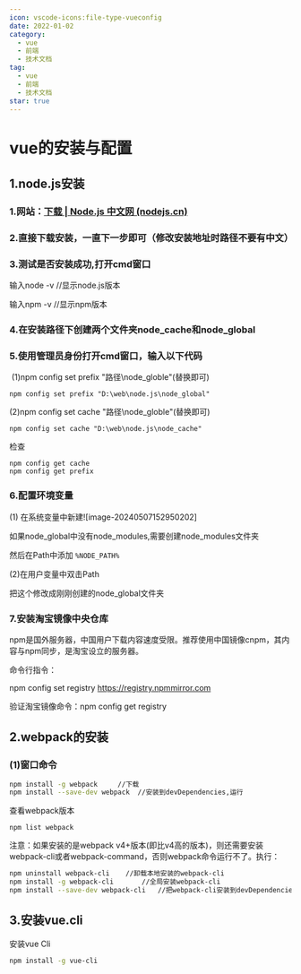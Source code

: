 ```yaml
---
icon: vscode-icons:file-type-vueconfig
date: 2022-01-02
category:
  - vue
  - 前端
  - 技术文档
tag:
  - vue
  - 前端
  - 技术文档
star: true
---
```

# vue的安装与配置

## 1.node.js安装
<!-- more -->
### 1.网站：[下载 | Node.js 中文网 (nodejs.cn)](https://nodejs.cn/download/)

### 2.直接下载安装，一直下一步即可（修改安装地址时路径不要有中文）

### 3.测试是否安装成功,打开cmd窗口

输入node -v  //显示node.js版本

输入npm -v  //显示npm版本

### 4.在安装路径下创建两个文件夹node_cache和node_global

### 5.使用管理员身份打开cmd窗口，输入以下代码

​ (1)npm config set prefix "路径\node_globle"(替换即可)

``` nmp
npm config set prefix "D:\web\node.js\node_global"
```

(2)npm config set cache "路径\node_globle"(替换即可)

```npm
npm config set cache "D:\web\node.js\node_cache"
```

检查

```npm
npm config get cache
npm config get prefix
```

### 6.配置环境变量

(1) 在系统变量中新建![image-20240507152950202]

如果node_global中没有node_modules,需要创建node_modules文件夹

然后在Path中添加 `%NODE_PATH%`

(2)在用户变量中双击Path

把这个修改成刚刚创建的node_global文件夹

### 7.安装淘宝镜像中央仓库

npm是国外服务器，中国用户下载内容速度受限。推荐使用中国镜像cnpm，其内容与npm同步，是淘宝设立的服务器。

命令行指令：

npm config set registry <https://registry.npmmirror.com>

验证淘宝镜像命令：npm config get registry

## 2.webpack的安装

### (1)窗口命令

```bash
npm install -g webpack     //下载
npm install --save-dev webpack  //安装到devDependencies,运行
```

查看webpack版本

`npm list webpack`

注意：如果安装的是webpack v4+版本(即比v4高的版本)，则还需要安装webpack-cli或者webpack-command，否则webpack命令运行不了。执行：

```bash
npm uninstall webpack-cli    //卸载本地安装的webpack-cli
npm install -g webpack-cli       //全局安装webpack-cli
npm install --save-dev webpack-cli   //把webpack-cli安装到devDependencies
```

## 3.安装vue.cli

安装vue Cli

```bash
npm install -g vue-cli
```

​
